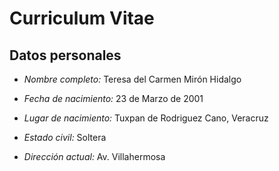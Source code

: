 # Curriculum Vitae
## Datos personales

* *Nombre completo:* 
Teresa del Carmen Mirón Hidalgo

* *Fecha de nacimiento:*
23 de Marzo de 2001

* *Lugar de nacimiento:*
Tuxpan de Rodriguez Cano, Veracruz 

* *Estado civil:*
Soltera

* *Dirección actual:*
Av. Villahermosa

